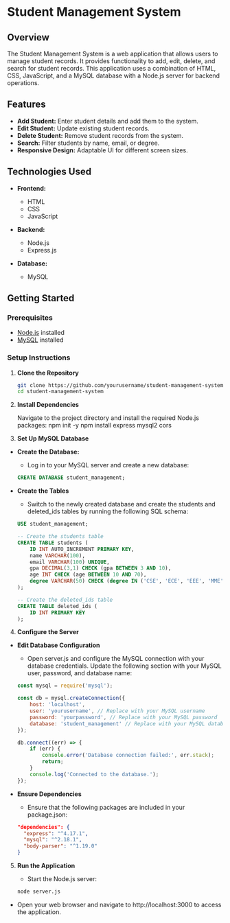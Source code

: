 # Student Management System

## Overview

The Student Management System is a web application that allows users to manage student records. It provides functionality to add, edit, delete, and search for student records. This application uses a combination of HTML, CSS, JavaScript, and a MySQL database with a Node.js server for backend operations.

## Features

- **Add Student:** Enter student details and add them to the system.
- **Edit Student:** Update existing student records.
- **Delete Student:** Remove student records from the system.
- **Search:** Filter students by name, email, or degree.
- **Responsive Design:** Adaptable UI for different screen sizes.

## Technologies Used

- **Frontend:**
  - HTML
  - CSS
  - JavaScript

- **Backend:**
  - Node.js
  - Express.js

- **Database:**
  - MySQL

## Getting Started

### Prerequisites

- [Node.js](https://nodejs.org/) installed
- [MySQL](https://www.mysql.com/) installed

### Setup Instructions

1. **Clone the Repository**

   ```bash
   git clone https://github.com/yourusername/student-management-system.git
   cd student-management-system

2. **Install Dependencies**

   Navigate to the project directory and install the required Node.js packages:
   npm init -y
   npm install express mysql2 cors

3. **Set Up MySQL Database**
   
  - **Create the Database:**
    - Log in to your MySQL server and create a new database:
      
    ```sql
    CREATE DATABASE student_management;

  - **Create the Tables**
    - Switch to the newly created database and create the students and deleted_ids tables by running the following SQL schema:

    ```sql
    USE student_management;

    -- Create the students table
    CREATE TABLE students (
        ID INT AUTO_INCREMENT PRIMARY KEY,
        name VARCHAR(100),
        email VARCHAR(100) UNIQUE,
        gpa DECIMAL(3,1) CHECK (gpa BETWEEN 3 AND 10),
        age INT CHECK (age BETWEEN 10 AND 70),
        degree VARCHAR(50) CHECK (degree IN ('CSE', 'ECE', 'EEE', 'MME', 'ME', 'CE', 'CHE', 'BT', 'IT'))
    );
    
    -- Create the deleted_ids table
    CREATE TABLE deleted_ids (
        ID INT PRIMARY KEY
    );

4. **Configure the Server**

- **Edit Database Configuration**
  - Open server.js and configure the MySQL connection with your database credentials. Update the following section with your MySQL user, password, and database name:

  ```javascript
  const mysql = require('mysql');

  const db = mysql.createConnection({
      host: 'localhost',
      user: 'yourusername', // Replace with your MySQL username
      password: 'yourpassword', // Replace with your MySQL password
      database: 'student_management' // Replace with your MySQL database name
  });
  
  db.connect((err) => {
      if (err) {
          console.error('Database connection failed:', err.stack);
          return;
      }
      console.log('Connected to the database.');
  });

- **Ensure Dependencies**
  - Ensure that the following packages are included in your package.json:
  
  ```json
  "dependencies": {
    "express": "^4.17.1",
    "mysql": "^2.18.1",
    "body-parser": "^1.19.0"
  }

5. **Run the Application**
   - Start the Node.js server:

   ```bash
   node server.js

  - Open your web browser and navigate to http://localhost:3000 to access the application.
